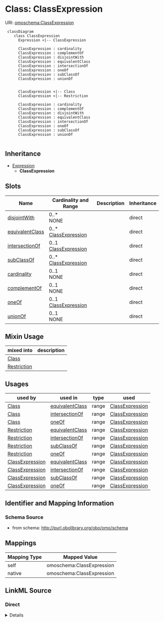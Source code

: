 # Class: ClassExpression



URI: [omoschema:ClassExpression](http://purl.obolibrary.org/obo/omo/schema/ClassExpression)


```{mermaid}
 classDiagram
    class ClassExpression
      Expression <|-- ClassExpression
      
      ClassExpression : cardinality
      ClassExpression : complementOf
      ClassExpression : disjointWith
      ClassExpression : equivalentClass
      ClassExpression : intersectionOf
      ClassExpression : oneOf
      ClassExpression : subClassOf
      ClassExpression : unionOf
      

      ClassExpression <|-- Class
      ClassExpression <|-- Restriction
      
      ClassExpression : cardinality
      ClassExpression : complementOf
      ClassExpression : disjointWith
      ClassExpression : equivalentClass
      ClassExpression : intersectionOf
      ClassExpression : oneOf
      ClassExpression : subClassOf
      ClassExpression : unionOf
      
```




## Inheritance
* [Expression](Expression.md)
    * **ClassExpression**



## Slots

| Name | Cardinality and Range | Description | Inheritance |
| ---  | --- | --- | --- |
| [disjointWith](disjointWith.md) | 0..* <br/> NONE |  | direct |
| [equivalentClass](equivalentClass.md) | 0..* <br/> [ClassExpression](ClassExpression.md) |  | direct |
| [intersectionOf](intersectionOf.md) | 0..1 <br/> [ClassExpression](ClassExpression.md) |  | direct |
| [subClassOf](subClassOf.md) | 0..* <br/> [ClassExpression](ClassExpression.md) |  | direct |
| [cardinality](cardinality.md) | 0..1 <br/> NONE |  | direct |
| [complementOf](complementOf.md) | 0..1 <br/> NONE |  | direct |
| [oneOf](oneOf.md) | 0..1 <br/> [ClassExpression](ClassExpression.md) |  | direct |
| [unionOf](unionOf.md) | 0..1 <br/> NONE |  | direct |

## Mixin Usage

| mixed into | description |
| --- | --- |
| [Class](Class.md) |  |
| [Restriction](Restriction.md) |  |




## Usages

| used by | used in | type | used |
| ---  | --- | --- | --- |
| [Class](Class.md) | [equivalentClass](equivalentClass.md) | range | [ClassExpression](ClassExpression.md) |
| [Class](Class.md) | [intersectionOf](intersectionOf.md) | range | [ClassExpression](ClassExpression.md) |
| [Class](Class.md) | [oneOf](oneOf.md) | range | [ClassExpression](ClassExpression.md) |
| [Restriction](Restriction.md) | [equivalentClass](equivalentClass.md) | range | [ClassExpression](ClassExpression.md) |
| [Restriction](Restriction.md) | [intersectionOf](intersectionOf.md) | range | [ClassExpression](ClassExpression.md) |
| [Restriction](Restriction.md) | [subClassOf](subClassOf.md) | range | [ClassExpression](ClassExpression.md) |
| [Restriction](Restriction.md) | [oneOf](oneOf.md) | range | [ClassExpression](ClassExpression.md) |
| [ClassExpression](ClassExpression.md) | [equivalentClass](equivalentClass.md) | range | [ClassExpression](ClassExpression.md) |
| [ClassExpression](ClassExpression.md) | [intersectionOf](intersectionOf.md) | range | [ClassExpression](ClassExpression.md) |
| [ClassExpression](ClassExpression.md) | [subClassOf](subClassOf.md) | range | [ClassExpression](ClassExpression.md) |
| [ClassExpression](ClassExpression.md) | [oneOf](oneOf.md) | range | [ClassExpression](ClassExpression.md) |






## Identifier and Mapping Information







### Schema Source


* from schema: http://purl.obolibrary.org/obo/omo/schema





## Mappings

| Mapping Type | Mapped Value |
| ---  | ---  |
| self | omoschema:ClassExpression |
| native | omoschema:ClassExpression |


## LinkML Source

<!-- TODO: investigate https://stackoverflow.com/questions/37606292/how-to-create-tabbed-code-blocks-in-mkdocs-or-sphinx -->

### Direct

<details>
```yaml
name: ClassExpression
from_schema: http://purl.obolibrary.org/obo/omo/schema
rank: 1000
is_a: Expression
mixin: true
slots:
- disjointWith
- equivalentClass
- intersectionOf
- subClassOf
- cardinality
- complementOf
- oneOf
- unionOf

```
</details>

### Induced

<details>
```yaml
name: ClassExpression
from_schema: http://purl.obolibrary.org/obo/omo/schema
rank: 1000
is_a: Expression
mixin: true
attributes:
  disjointWith:
    name: disjointWith
    todos:
    - restrict range
    from_schema: http://purl.obolibrary.org/obo/omo/schema
    rank: 1000
    is_a: logical_predicate
    slot_uri: owl:disjointWith
    multivalued: true
    alias: disjointWith
    owner: ClassExpression
    domain_of:
    - ClassExpression
    - PropertyExpression
    range: string
  equivalentClass:
    name: equivalentClass
    todos:
    - restrict range
    from_schema: http://purl.obolibrary.org/obo/omo/schema
    rank: 1000
    is_a: logical_predicate
    mixins:
    - match_aspect
    slot_uri: owl:equivalentClass
    multivalued: true
    alias: equivalentClass
    owner: ClassExpression
    domain_of:
    - ClassExpression
    range: ClassExpression
  intersectionOf:
    name: intersectionOf
    todos:
    - restrict range
    from_schema: http://purl.obolibrary.org/obo/omo/schema
    rank: 1000
    is_a: logical_predicate
    slot_uri: owl:intersectionOf
    alias: intersectionOf
    owner: ClassExpression
    domain_of:
    - ClassExpression
    range: ClassExpression
  subClassOf:
    name: subClassOf
    from_schema: http://purl.obolibrary.org/obo/omo/schema
    rank: 1000
    is_a: logical_predicate
    slot_uri: rdfs:subClassOf
    multivalued: true
    alias: subClassOf
    owner: ClassExpression
    domain_of:
    - ClassExpression
    range: ClassExpression
  cardinality:
    name: cardinality
    from_schema: http://purl.obolibrary.org/obo/omo/schema
    rank: 1000
    is_a: logical_predicate
    slot_uri: owl:cardinality
    alias: cardinality
    owner: ClassExpression
    domain_of:
    - ClassExpression
    range: string
  complementOf:
    name: complementOf
    todos:
    - restrict range
    from_schema: http://purl.obolibrary.org/obo/omo/schema
    rank: 1000
    is_a: logical_predicate
    slot_uri: owl:complementOf
    alias: complementOf
    owner: ClassExpression
    domain_of:
    - ClassExpression
    range: string
  oneOf:
    name: oneOf
    from_schema: http://purl.obolibrary.org/obo/omo/schema
    rank: 1000
    is_a: logical_predicate
    slot_uri: owl:oneOf
    alias: oneOf
    owner: ClassExpression
    domain_of:
    - ClassExpression
    range: ClassExpression
  unionOf:
    name: unionOf
    from_schema: http://purl.obolibrary.org/obo/omo/schema
    rank: 1000
    is_a: logical_predicate
    slot_uri: owl:unionOf
    alias: unionOf
    owner: ClassExpression
    domain_of:
    - ClassExpression
    range: string

```
</details>